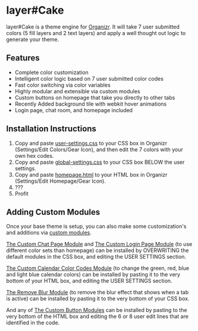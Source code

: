 # layer#Cake
layer#Cake is a theme engine for [Organizr](https://github.com/causefx/Organizr). It will take 7 user submitted colors (5 fill layers and 2 text layers) and apply a well thought out logic to generate your theme.

## Features

* Complete color customization
* Intelligent color logic based on 7 user submitted color codes
* Fast color switching via color variables
* Highly modular and extensible via custom modules
* Custom buttons on homepage that take you directly to other tabs
* Recently Added background tile with webkit hover animations
* Login page, chat room, and homepage included

## Installation Instructions

1) Copy and paste [user-settings.css](https://github.com/leram84/layer.Cake/blob/master/Theme/user-settings.css) to your CSS box in Organizr (Settings/Edit Colors/Gear Icon), and then edit the 7 colors with your own hex codes. 
2) Copy and paste [global-settings.css](https://github.com/leram84/layer.Cake/blob/master/Theme/global.css) to your CSS box BELOW the user settings.
3) Copy and paste [homepage.html](https://github.com/leram84/layer.Cake/blob/master/Theme/homepage.html) to your HTML box in Organizr (Settings/Edit Homepage/Gear Icon).
4) ???
5) Profit

## Adding Custom Modules

Once your base theme is setup, you can also make some customization's and additions via [custom modules](https://github.com/leram84/layer.Cake/tree/master/Modules).

[The Custom Chat Page Module](https://github.com/leram84/layer.Cake/blob/master/Modules/custom-chat-page.css) and [The Custom Login Page Module](https://github.com/leram84/layer.Cake/blob/master/Modules/custom-login-page.css) (to use different color sets than homepage) can be installed by OVERWRITING the default modules in the CSS box, and editing the USER SETTINGS section.

[The Custom Calendar Color Codes Module](https://github.com/leram84/layer.Cake/blob/master/Modules/Custom%20Calendar%20Color%20Codes.html) (to change the green, red, blue and light blue calendar colors) can be installed by pasting it to the very bottom of your HTML box, and editing the USER SETTINGS section.

[The Remove Blur Module](https://github.com/leram84/layer.Cake/blob/master/Modules/remove-blur.css) (to remove the blur effect that shows when a tab is active) can be installed by pasting it to the very bottom of your CSS box.

And any of [The Custom Button Modules](https://github.com/leram84/layer.Cake/tree/master/Modules) can be installed by pasting to the very bottom of the HTML box and editing the 6 or 8 user edit lines that are identified in the code. 
